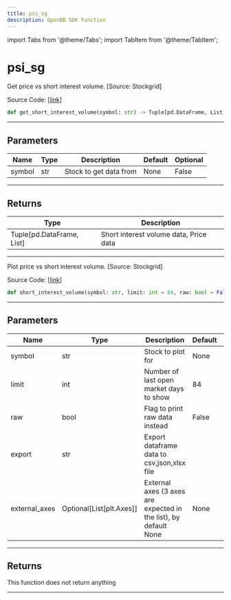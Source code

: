 ```yaml
---
title: psi_sg
description: OpenBB SDK Function
---
```


import Tabs from '@theme/Tabs';
import TabItem from '@theme/TabItem';

# psi_sg

<Tabs>
<TabItem value="model" label="Model" default>

Get price vs short interest volume. [Source: Stockgrid]

Source Code: [[link](https://github.com/OpenBB-finance/OpenBBTerminal/tree/main/openbb_terminal/stocks/dark_pool_shorts/stockgrid_model.py#L121)]

```python
def get_short_interest_volume(symbol: str) -> Tuple[pd.DataFrame, List]
```

---

## Parameters

| Name | Type | Description | Default | Optional |
| ---- | ---- | ----------- | ------- | -------- |
| symbol | str | Stock to get data from | None | False |


---

## Returns

| Type | Description |
| ---- | ----------- |
| Tuple[pd.DataFrame, List] | Short interest volume data, Price data |
---



</TabItem>
<TabItem value="view" label="View">

Plot price vs short interest volume. [Source: Stockgrid]

Source Code: [[link](https://github.com/OpenBB-finance/OpenBBTerminal/tree/main/openbb_terminal/stocks/dark_pool_shorts/stockgrid_view.py#L123)]

```python
def short_interest_volume(symbol: str, limit: int = 84, raw: bool = False, export: str = "", external_axes: Optional[List[matplotlib.axes._axes.Axes]] = None) -> None
```

---

## Parameters

| Name | Type | Description | Default | Optional |
| ---- | ---- | ----------- | ------- | -------- |
| symbol | str | Stock to plot for | None | False |
| limit | int | Number of last open market days to show | 84 | True |
| raw | bool | Flag to print raw data instead | False | True |
| export | str | Export dataframe data to csv,json,xlsx file |  | True |
| external_axes | Optional[List[plt.Axes]] | External axes (3 axes are expected in the list), by default None | None | True |


---

## Returns

This function does not return anything

---



</TabItem>
</Tabs>
